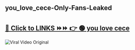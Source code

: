
 ## you_love_cece-Only-Fans-Leaked

# <h2><a href="https://clipsfans.com/you_love_cece&ref=git">🔗 Click to LINKS ⏩⏩ 👉 🟢 you love cece </a></h2>

<a href="https://clipsfans.com/you_love_cece&ref=git" rel="nofollow" data-target="animated-image.originalLink"><img src="https://i.ibb.co.com/xMMVF88/686577567.gif" alt="Viral Video Original" style="max-width: 100%; display: inline-block;" data-target="animated-image.originalImage"></a>
